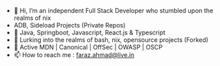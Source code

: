 - 👋 Hi, I’m an independent Full Stack Developer who stumbled upon the realms of nix
- ADB, Sideload Projects (Private Repos)
- 🌱  Java, Springboot, Javascript, React.js & Typescript 
-  👀 Lurking into the realms of bash, nix, opensource projects (Forked)
- 💞️ Active MDN | Canonical | OffSec | OWASP | OSCP
- 📫 How to reach me : faraz.ahmad@live.in

<!---
cloakedsec/cloakedsec is a ✨ special ✨ repository because its `README.md` (this file) appears on your GitHub profile.
You can click the Preview link to take a look at your changes.
--->
